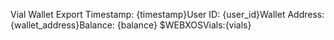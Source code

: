 Vial Wallet Export
Timestamp: {timestamp}User ID: {user_id}Wallet Address: {wallet_address}Balance: {balance} $WEBXOSVials:{vials}
